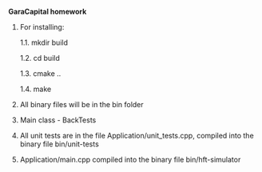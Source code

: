 **GaraCapital homework**

1. For installing:

	1.1. mkdir build

	1.2. cd build

	1.3. cmake ..

	1.4. make

2. All binary files will be in the bin folder
3. Main class - BackTests
4. All unit tests are in the file Application/unit_tests.cpp, compiled into the binary file bin/unit-tests
5. Application/main.cpp compiled into the binary file bin/hft-simulator
